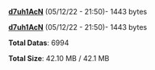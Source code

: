 [**d7uh1AcN**](/data/d7uh1AcN.txt) (05/12/22 - 21:50)- 1443 bytes

[**d7uh1AcN**](/data/d7uh1AcN.txt) (05/12/22 - 21:50)- 1443 bytes

**Total Datas**: 6994

**Total Size**: 42.10 MB / 42.1 MB